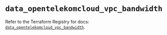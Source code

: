 # `data_opentelekomcloud_vpc_bandwidth`

Refer to the Terraform Registry for docs: [`data_opentelekomcloud_vpc_bandwidth`](https://registry.terraform.io/providers/opentelekomcloud/opentelekomcloud/1.36.26/docs/data-sources/vpc_bandwidth).
